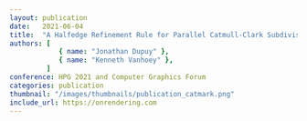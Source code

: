 ```yaml
---
layout: publication
date:   2021-06-04
title:  "A Halfedge Refinement Rule for Parallel Catmull-Clark Subdivision"
authors: [
            { name: "Jonathan Dupuy" },
            { name: "Kenneth Vanhoey" },
         ]
conference: HPG 2021 and Computer Graphics Forum
categories: publication
thumbnail: "/images/thumbnails/publication_catmark.png"
include_url: https://onrendering.com
---
```




